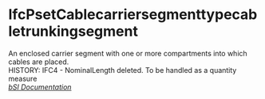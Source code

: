 IfcPsetCablecarriersegmenttypecabletrunkingsegment
==================================================
An enclosed carrier segment with one or more compartments into which cables
are placed.  
HISTORY: IFC4 - NominalLength deleted. To be handled as a quantity measure  
[ _bSI
Documentation_](https://standards.buildingsmart.org/IFC/DEV/IFC4_2/FINAL/HTML/schema/ifcelectricaldomain/pset/pset_cablecarriersegmenttypecabletrunkingsegment.htm)


